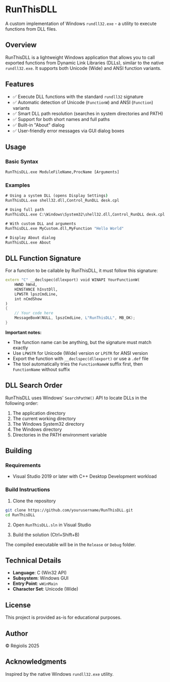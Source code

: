 # RunThisDLL

A custom implementation of Windows `rundll32.exe` - a utility to execute functions from DLL files.

## Overview

RunThisDLL is a lightweight Windows application that allows you to call exported functions from Dynamic Link Libraries (DLLs), similar to the native `rundll32.exe`. It supports both Unicode (Wide) and ANSI function variants.

## Features

- ✅ Execute DLL functions with the standard `rundll32` signature
- ✅ Automatic detection of Unicode (`FunctionW`) and ANSI (`Function`) variants
- ✅ Smart DLL path resolution (searches in system directories and PATH)
- ✅ Support for both short names and full paths
- ✅ Built-in "About" dialog
- ✅ User-friendly error messages via GUI dialog boxes

## Usage

### Basic Syntax

```cmd
RunThisDLL.exe ModuleFileName,ProcName [Arguments]
```

### Examples

```cmd
# Using a system DLL (opens Display Settings)
RunThisDLL.exe shell32.dll,Control_RunDLL desk.cpl

# Using full path
RunThisDLL.exe C:\Windows\System32\shell32.dll,Control_RunDLL desk.cpl

# With custom DLL and arguments
RunThisDLL.exe MyCustom.dll,MyFunction "Hello World"

# Display About dialog
RunThisDLL.exe About
```

## DLL Function Signature

For a function to be callable by RunThisDLL, it must follow this signature:

```cpp
extern "C" __declspec(dllexport) void WINAPI YourFunctionW(
    HWND hWnd,
    HINSTANCE hInstDll,
    LPWSTR lpszCmdLine,
    int nCmdShow
)
{
    // Your code here
    MessageBoxW(NULL, lpszCmdLine, L"RunThisDLL", MB_OK);
}
```

**Important notes:**
- The function name can be anything, but the signature must match exactly
- Use `LPWSTR` for Unicode (Wide) version or `LPSTR` for ANSI version
- Export the function with `__declspec(dllexport)` or use a `.def` file
- The tool automatically tries the `FunctionNameW` suffix first, then `FunctionName` without suffix

## DLL Search Order

RunThisDLL uses Windows' `SearchPathW()` API to locate DLLs in the following order:

1. The application directory
2. The current working directory
3. The Windows System32 directory
4. The Windows directory
5. Directories in the PATH environment variable

## Building

### Requirements
- Visual Studio 2019 or later with C++ Desktop Development workload

### Build Instructions

1. Clone the repository
```bash
git clone https://github.com/yourusername/RunThisDLL.git
cd RunThisDLL
```

2. Open `RunThisDLL.sln` in Visual Studio

3. Build the solution (Ctrl+Shift+B)

The compiled executable will be in the `Release` or `Debug` folder.

## Technical Details

- **Language**: C (Win32 API)
- **Subsystem**: Windows GUI
- **Entry Point**: `wWinMain`
- **Character Set**: Unicode (Wide)

## License

This project is provided as-is for educational purposes.

## Author

© Régiolis 2025

## Acknowledgments

Inspired by the native Windows `rundll32.exe` utility.